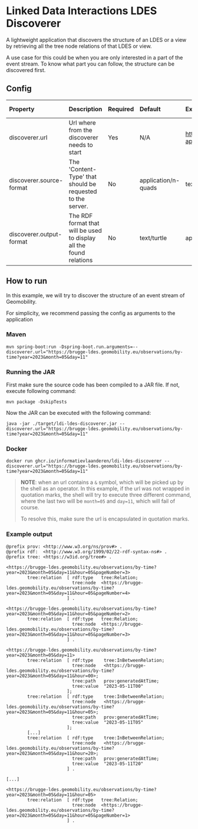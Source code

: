 # Linked Data Interactions LDES Discoverer

A lightweight application that discovers the structure of an LDES or a view by retrieving all the tree node relations of
that LDES or view.

A use case for this could be when you are only interested in a part of the event stream. To know what part you can
follow, the structure can be discovered first.

## Config

| Property                 | Description                                                         | Required | Default             | Example                   | Supported values                                              |
|:-------------------------|:--------------------------------------------------------------------|:---------|:--------------------|:--------------------------|:--------------------------------------------------------------|
| discoverer.url           | Url where from the discoverer needs to start                        | Yes      | N/A                 | http://example.com/my-api | HTTP and HTTPS url                                            |
| discoverer.source-format | The 'Content-Type' that should be requested to the server.          | No       | application/n-quads | text/turtle               | Any type supported by [Apache Jena](https://jena.apache.org/) |
| discoverer.output-format | The RDF format that will be used to display all the found relations | No       | text/turtle         | application/ld+json       | Any type supported by [Apache Jena](https://jena.apache.org/) |

## How to run

In this example, we will try to discover the structure of an event stream of Geomobility.

For simplicity, we recommend passing the config as arguments to the application

### Maven

```shell
mvn spring-boot:run -Dspring-boot.run.arguments=--discoverer.url="https://brugge-ldes.geomobility.eu/observations/by-time?year=2023&month=05&day=11"
```

### Running the JAR

First make sure the source code has been compiled to a JAR file. If not, execute following command:

```shell
mvn package -DskipTests
```

Now the JAR can be executed with the following command:

```shell
java -jar ./target/ldi-ldes-discoverer.jar --discoverer.url="https://brugge-ldes.geomobility.eu/observations/by-time?year=2023&month=05&day=11"
```

### Docker

```shell
docker run ghcr.io/informatievlaanderen/ldi-ldes-discoverer --discoverer.url="https://brugge-ldes.geomobility.eu/observations/by-time?year=2023&month=05&day=11"
```

> **NOTE**: when an url contains a `&` symbol, which will be picked up by the shell as an operator. In this example, if
> the url was not wrapped in quotation marks, the shell will try to execute three different command, where the last two
> will be `month=05` and `day=11`, which will fail of course.
>
> To resolve this, make sure the url is encapsulated in quotation marks.

### Example output

```turtle
@prefix prov: <http://www.w3.org/ns/prov#> .
@prefix rdf:  <http://www.w3.org/1999/02/22-rdf-syntax-ns#> .
@prefix tree: <https://w3id.org/tree#> .

<https://brugge-ldes.geomobility.eu/observations/by-time?year=2023&month=05&day=11&hour=05&pageNumber=3>
        tree:relation  [ rdf:type   tree:Relation;
                         tree:node  <https://brugge-ldes.geomobility.eu/observations/by-time?year=2023&month=05&day=11&hour=05&pageNumber=4>
                       ] .

<https://brugge-ldes.geomobility.eu/observations/by-time?year=2023&month=05&day=11&hour=05&pageNumber=2>
        tree:relation  [ rdf:type   tree:Relation;
                         tree:node  <https://brugge-ldes.geomobility.eu/observations/by-time?year=2023&month=05&day=11&hour=05&pageNumber=3>
                       ] .

<https://brugge-ldes.geomobility.eu/observations/by-time?year=2023&month=05&day=11>
        tree:relation  [ rdf:type    tree:InBetweenRelation;
                         tree:node   <https://brugge-ldes.geomobility.eu/observations/by-time?year=2023&month=05&day=11&hour=00>;
                         tree:path   prov:generatedAtTime;
                         tree:value  "2023-05-11T00"
                       ];
        tree:relation  [ rdf:type    tree:InBetweenRelation;
                         tree:node   <https://brugge-ldes.geomobility.eu/observations/by-time?year=2023&month=05&day=11&hour=05>;
                         tree:path   prov:generatedAtTime;
                         tree:value  "2023-05-11T05"
                       ];
        [...]
        tree:relation  [ rdf:type    tree:InBetweenRelation;
                         tree:node   <https://brugge-ldes.geomobility.eu/observations/by-time?year=2023&month=05&day=11&hour=20>;
                         tree:path   prov:generatedAtTime;
                         tree:value  "2023-05-11T20"
                       ] .

[...]

<https://brugge-ldes.geomobility.eu/observations/by-time?year=2023&month=05&day=11&hour=05>
        tree:relation  [ rdf:type   tree:Relation;
                         tree:node  <https://brugge-ldes.geomobility.eu/observations/by-time?year=2023&month=05&day=11&hour=05&pageNumber=1>
                       ] .

```